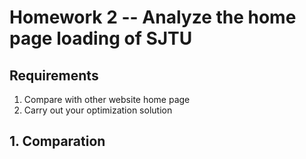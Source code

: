# Homework 2 -- Analyze the home page loading of SJTU

## Requirements

1. Compare with other website home page
2. Carry out your optimization solution

## 1. Comparation

